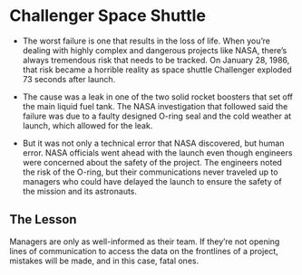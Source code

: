 # Challenger Space Shuttle
+ The worst failure is one that results in the loss of life. When you’re dealing with highly complex and dangerous projects like NASA, there’s always tremendous risk that needs to be tracked. On January 28, 1986, that risk became a horrible reality as space shuttle Challenger exploded 73 seconds after launch.

+ The cause was a leak in one of the two solid rocket boosters that set off the main liquid fuel tank. The NASA investigation that followed said the failure was due to a faulty designed O-ring seal and the cold weather at launch, which allowed for the leak.

+ But it was not only a technical error that NASA discovered, but human error. NASA officials went ahead with the launch even though engineers were concerned about the safety of the project. The engineers noted the risk of the O-ring, but their communications never traveled up to managers who could have delayed the launch to ensure the safety of the mission and its astronauts.

## The Lesson
Managers are only as well-informed as their team. If they’re not opening lines of communication to access the data on the frontlines of a project, mistakes will be made, and in this case, fatal ones.
